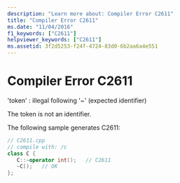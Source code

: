 ```yaml
---
description: "Learn more about: Compiler Error C2611"
title: "Compiler Error C2611"
ms.date: "11/04/2016"
f1_keywords: ["C2611"]
helpviewer_keywords: ["C2611"]
ms.assetid: 3f2d5253-f24f-4724-83d0-6b2aa6a4e551
---
```

# Compiler Error C2611

'token' : illegal following '~' (expected identifier)

The token is not an identifier.

The following sample generates C2611:

```cpp
// C2611.cpp
// compile with: /c
class C {
   C::~operator int();   // C2611
   ~C();   // OK
};
```
